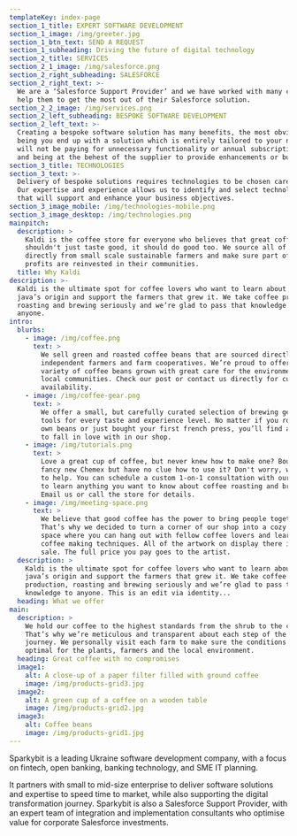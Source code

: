 ```yaml
---
templateKey: index-page
section_1_title: EXPERT SOFTWARE DEVELOPMENT
section_1_image: /img/greeter.jpg
section_1_btn_text: SEND A REQUEST
section_1_subheading: Driving the future of digital technology
section_2_title: SERVICES
section_2_1_image: /img/salesforce.png
section_2_right_subheading: SALESFORCE
section_2_right_text: >-
  We are a ‘Salesforce Support Provider’ and we have worked with many clients to
  help them to get the most out of their Salesforce solution.
section_2_2_image: /img/services.png
section_2_left_subheading: BESPOKE SOFTWARE DEVELOPMENT
section_2_left_text: >-
  Creating a bespoke software solution has many benefits, the most obvious one
  being you end up with a solution which is entirely tailored to your needs. You
  will not be paying for unnecessary functionality or annual subscription fees
  and being at the behest of the supplier to provide enhancements or bug fixes.
section_3_title: TECHNOLOGIES
section_3_text: >-
  Delivery of bespoke solutions requires technologies to be chosen carefully.
  Our expertise and experience allows us to identify and select technologies
  that will support and enhance your business objectives.
section_3_image_mobile: /img/technologies-mobile.png
section_3_image_desktop: /img/technologies.png
mainpitch:
  description: >
    Kaldi is the coffee store for everyone who believes that great coffee
    shouldn't just taste good, it should do good too. We source all of our beans
    directly from small scale sustainable farmers and make sure part of the
    profits are reinvested in their communities.
  title: Why Kaldi
description: >-
  Kaldi is the ultimate spot for coffee lovers who want to learn about their
  java’s origin and support the farmers that grew it. We take coffee production,
  roasting and brewing seriously and we’re glad to pass that knowledge to
  anyone.
intro:
  blurbs:
    - image: /img/coffee.png
      text: >
        We sell green and roasted coffee beans that are sourced directly from
        independent farmers and farm cooperatives. We’re proud to offer a
        variety of coffee beans grown with great care for the environment and
        local communities. Check our post or contact us directly for current
        availability.
    - image: /img/coffee-gear.png
      text: >
        We offer a small, but carefully curated selection of brewing gear and
        tools for every taste and experience level. No matter if you roast your
        own beans or just bought your first french press, you’ll find a gadget
        to fall in love with in our shop.
    - image: /img/tutorials.png
      text: >
        Love a great cup of coffee, but never knew how to make one? Bought a
        fancy new Chemex but have no clue how to use it? Don't worry, we’re here
        to help. You can schedule a custom 1-on-1 consultation with our baristas
        to learn anything you want to know about coffee roasting and brewing.
        Email us or call the store for details.
    - image: /img/meeting-space.png
      text: >
        We believe that good coffee has the power to bring people together.
        That’s why we decided to turn a corner of our shop into a cozy meeting
        space where you can hang out with fellow coffee lovers and learn about
        coffee making techniques. All of the artwork on display there is for
        sale. The full price you pay goes to the artist.
  description: >
    Kaldi is the ultimate spot for coffee lovers who want to learn about their
    java’s origin and support the farmers that grew it. We take coffee
    production, roasting and brewing seriously and we’re glad to pass that
    knowledge to anyone. This is an edit via identity...
  heading: What we offer
main:
  description: >
    We hold our coffee to the highest standards from the shrub to the cup.
    That’s why we’re meticulous and transparent about each step of the coffee’s
    journey. We personally visit each farm to make sure the conditions are
    optimal for the plants, farmers and the local environment.
  heading: Great coffee with no compromises
  image1:
    alt: A close-up of a paper filter filled with ground coffee
    image: /img/products-grid3.jpg
  image2:
    alt: A green cup of a coffee on a wooden table
    image: /img/products-grid2.jpg
  image3:
    alt: Coffee beans
    image: /img/products-grid1.jpg
---
```


Sparkybit is a leading Ukraine software development company, with a focus on fintech, open banking, banking technology, and SME IT planning.

It partners with small to mid-size enterprise to deliver software solutions and expertise to speed time to market, while also supporting the digital transformation journey. Sparkybit is also a Salesforce Support Provider, with an expert team of integration and implementation consultants who optimise value for corporate Salesforce investments.
